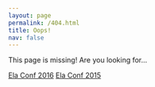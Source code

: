 ```yaml
---
layout: page
permalink: /404.html
title: Oops!
nav: false
---
```


This page is missing! Are you looking for...

<a href="http://elaconf.com/2016" class="button">Ela Conf 2016</a>
<a href="http://elaconf.com/2015/" class="button">Ela Conf 2015</a>

